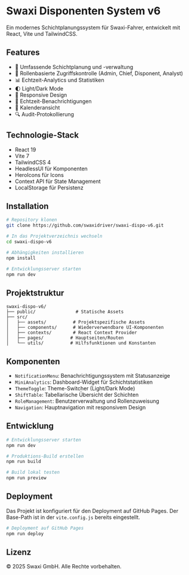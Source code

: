 # Swaxi Disponenten System v6

Ein modernes Schichtplanungssystem für Swaxi-Fahrer, entwickelt mit React, Vite und TailwindCSS.

## Features

- 🚗 Umfassende Schichtplanung und -verwaltung
- 👥 Rollenbasierte Zugriffskontrolle (Admin, Chief, Disponent, Analyst)
- 📊 Echtzeit-Analytics und Statistiken
- 🌓 Light/Dark Mode
- 📱 Responsive Design
- 🔔 Echtzeit-Benachrichtigungen
- 📅 Kalenderansicht
- 🔍 Audit-Protokollierung

## Technologie-Stack

- React 19
- Vite 7
- TailwindCSS 4
- HeadlessUI für Komponenten
- HeroIcons für Icons
- Context API für State Management
- LocalStorage für Persistenz

## Installation

```bash
# Repository klonen
git clone https://github.com/swaxidriver/swaxi-dispo-v6.git

# In das Projektverzeichnis wechseln
cd swaxi-dispo-v6

# Abhängigkeiten installieren
npm install

# Entwicklungsserver starten
npm run dev
```

## Projektstruktur

```
swaxi-dispo-v6/
├── public/               # Statische Assets
├── src/
│   ├── assets/          # Projektspezifische Assets
│   ├── components/      # Wiederverwendbare UI-Komponenten
│   ├── contexts/        # React Context Provider
│   ├── pages/          # Hauptseiten/Routen
│   └── utils/          # Hilfsfunktionen und Konstanten
```

## Komponenten

- `NotificationMenu`: Benachrichtigungssystem mit Statusanzeige
- `MiniAnalytics`: Dashboard-Widget für Schichtstatistiken
- `ThemeToggle`: Theme-Switcher (Light/Dark Mode)
- `ShiftTable`: Tabellarische Übersicht der Schichten
- `RoleManagement`: Benutzerverwaltung und Rollenzuweisung
- `Navigation`: Hauptnavigation mit responsivem Design

## Entwicklung

```bash
# Entwicklungsserver starten
npm run dev

# Produktions-Build erstellen
npm run build

# Build lokal testen
npm run preview
```

## Deployment

Das Projekt ist konfiguriert für den Deployment auf GitHub Pages. Der Base-Path ist in der `vite.config.js` bereits eingestellt.

```bash
# Deployment auf GitHub Pages
npm run deploy
```

## Lizenz

© 2025 Swaxi GmbH. Alle Rechte vorbehalten.
